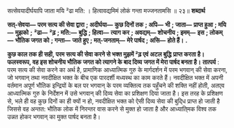  

सत्सेवयादीर्घयापि जाता मयि ²ढा मति: । हित्वावद्यमिमं लोकं गन्ता मज्जनतामसि ॥ २३॥ **शब्दार्थ** 

**सत्-सेवया—** **परम सत्य की सेवा द्वारा** **; अदीर्घया—** **कुछ दिनों तक** **; अपि—** **भी** **; जाता—** **प्राप्त हुआ** **; मयि—** **मुझको** **;** **²ढा—** **²ढ़** **; मति:—** **बुद्धि** **; हित्वा—** **त्याग कर** **; अवद्यम्—** **शोचनीय** **; इमम्—** **इस** **; लोकम्—** **भौतिक जगत को** **; गन्ता—** **जाते हुए** **; मत्-जनताम्—** **मेरे पार्षद** **; असि—** **होते हैं।** **.** 

**कुछ काल तक ही सही, परम सत्य की सेवा करने से भक्त मुझमें ²ढ़ एवं अटल बुद्धि** **प्राप्त करता है। फलस्वरूप, वह इस शोचनीय भौतिक जगत को त्यागने के बाद दिव्य** **जगत में मेरा पार्षद बनता है।** **तात्पर्य** : परम सत्य की सेवा करने का अर्थ है, प्रामाणिक आध्यात्मिक गुरु के मार्गदर्शन में परम भगवान् की सेवा करना, जो भगवान् तथा नवदीक्षित भक्त के बीच एक पारदर्शी मध्यस्थ का काम करते हैं। नवदीक्षित भक्त में अपनी वर्तमान अपूर्ण भौतिक इन्द्रियों के बल पर भगवान् के परम व्यक्तित्व तक पहुँचने की शक्ति नहीं होती, अतएव आध्यात्मिक गुरु के निर्देशन में उसे भगवान् की दिव्य सेवा का प्रशिक्षण दिया जाता है। इस तरह के प्रशिक्षण से, भले ही वह कुछ दिनों का ही क्यों न हो, नवदीक्षित भक्त को ऐसी दिव्य सेवा की बुदि्ध प्राप्त हो जाती है जिससे वह अन्तत: भौतिक लोक में निरन्तर वास करने से मुक्त हो जाता है और आध्याति्मक विश्व तक उन्नत होकर भगवान् का मुक्त पार्षद बनता है। 